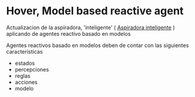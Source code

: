 # Hover, Model based reactive agent

Actualizacion de la aspiradora, 'inteligente' ( [Aspiradora inteligente](../hoover) ) aplicando de agentes reactivo basado en modelos

Agentes reactivos basado en modelos deben de contar con las siguientes caracteristicas
- estados
- percepciones
- reglas
- acciones
- modelo


